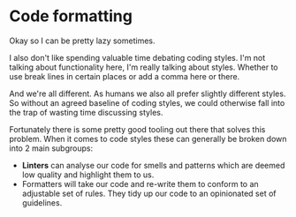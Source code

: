 # Code formatting

Okay so I can be pretty lazy sometimes.

I also don't like spending valuable time debating coding styles. I'm not talking about functionality here, I'm really talking about styles. Whether to use break lines in certain places or add a comma here or there.

And we're all different. As humans we also all prefer slightly different styles. So without an agreed baseline of coding styles, we could otherwise fall into the trap of wasting time discussing styles.

Fortunately there is some pretty good tooling out there that solves this problem. When it comes to code styles these can generally be broken down into 2 main subgroups:

* **Linters** can analyse our code for smells and patterns which are deemed low quality and highlight them to us.
* Formatters will take our code and re-write them to conform to an adjustable set of rules. They tidy up our code to an opinionated set of guidelines.
